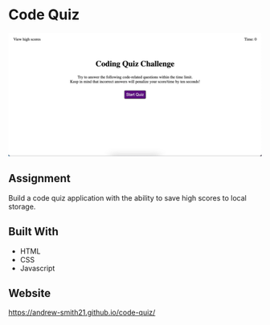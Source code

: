 # Code Quiz

![Portfolio Screenshot](./assets/images/code-quiz-screenshot.jpg?raw=true)

## Assignment
Build a code quiz application with the ability to save high scores to local storage.

## Built With
* HTML
* CSS
* Javascript

## Website
https://andrew-smith21.github.io/code-quiz/

